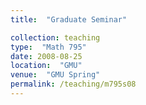 ```yaml
---
title:  "Graduate Seminar"

collection: teaching
type:  "Math 795"
date: 2008-08-25
location:  "GMU"
venue:  "GMU Spring"
permalink: /teaching/m795s08
---
```

